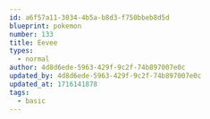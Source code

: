 ```yaml
---
id: a6f57a11-3034-4b5a-b8d3-f750bbeb8d5d
blueprint: pokemon
number: 133
title: Eevee
types:
  - normal
author: 4d8d6ede-5963-429f-9c2f-74b897007e0c
updated_by: 4d8d6ede-5963-429f-9c2f-74b897007e0c
updated_at: 1716141878
tags:
  - basic
---
```

